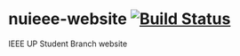 # nuieee-website [![Build Status](https://travis-ci.org/nuieee/nuieee-website.svg?branch=master)](https://travis-ci.org/nuieee/nuieee-website)
IEEE UP Student Branch website
